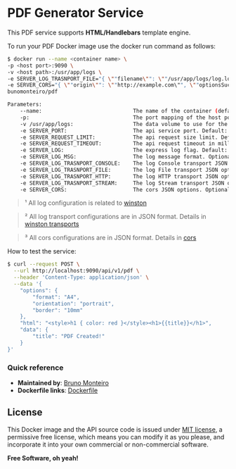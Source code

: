 # PDF Generator Service

This PDF service supports **HTML/Handlebars** template engine.

To run your PDF Docker image use the docker run command as follows:

```bash
$ docker run --name <container name> \
-p <host port>:9090 \
-v <host path>:/usr/app/logs \
-e SERVER_LOG_TRASNPORT_FILE="{ \""filename\"": \""/usr/app/logs/log.log\"" }"  \
-e SERVER_CORS="{ \""origin\"": \""http://example.com\"", \""optionsSuccessStatus\"": 200 }"  \
bunomonteiro/pdf

Parameters:
    --name:                             The name of the container (default: auto generated). Optional.
    -p:                                 The port mapping of the host port to the container port. Default: 9090. Optional.
    -v /usr/app/logs:                   The data volume to use for the api log. Optional.
    -e SERVER_PORT:                     The api service port. Default: 9090. Optional.
    -e SERVER_REQUEST_LIMIT:            The api request size limit. Default: 1mb. Optional.
    -e SERVER_REQUEST_TIMEOUT:          The api request timeout in milliseconds. Default: 300000. Optional.
    -e SERVER_LOG:                      The express log flag. Default: true. Optional.
    -e SERVER_LOG_MSG:                  The log message format. Optional.
    -e SERVER_LOG_TRASNPORT_CONSOLE:    The log Console transport JSON options. Default: {}. Optional.
    -e SERVER_LOG_TRASNPORT_FILE:       The log File transport JSON options. Optional.
    -e SERVER_LOG_TRASNPORT_HTTP:       The log HTTP transport JSON options. Optional.
    -e SERVER_LOG_TRASNPORT_STREAM:     The log Stream transport JSON options. Optional.
    -e SERVER_CORS:                     The cors JSON options. Optional.
```
> ¹ All log configuration is related to [winston](https://www.npmjs.com/package/winston)

> ² All log transport configurations are in JSON format. Details in [winston transports](https://www.npmjs.com/package/winston#transports)

> ³ All cors configurations are in JSON format. Details in [cors](https://expressjs.com/en/resources/middleware/cors.html)

How to test the service:

```bash
$ curl --request POST \
  --url http://localhost:9090/api/v1/pdf \
  --header 'Content-Type: application/json' \
  --data '{
	"options": {
		"format": "A4",
		"orientation": "portrait",
		"border": "10mm"
	},
	"html": "<style>h1 { color: red }</style><h1>{{title}}</h1>",
	"data": {
		"title": "PDF Created!"
	}
}'
```

### Quick reference
- **Maintained by**: [Bruno Monteiro](https://github.com/bunomonteiro/express-pdf)
- **Dockerfile links**: [Dockerfile](https://github.com/bunomonteiro/express-pdf/blob/main/Dockerfile)



## License
This Docker image and the API source code is issued under [MIT license](https://github.com/bunomonteiro/express-pdf/blob/main/LICENSE), a permissive free license, which means you can modify it as you please, and incorporate it into your own commercial or non-commercial software.

**Free Software, oh yeah!**
